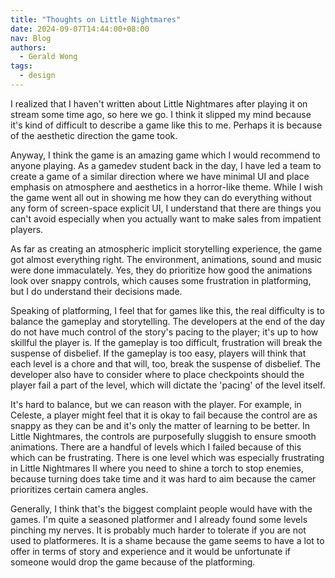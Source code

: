 ```yaml
---
title: "Thoughts on Little Nightmares"
date: 2024-09-07T14:44:00+08:00
nav: Blog
authors:
  - Gerald Wong
tags:
  - design
---
```


I realized that I haven't written about Little Nightmares after playing it on stream some time ago, so here we go. I think it slipped my mind because it's kind of difficult to describe a game like this to me. Perhaps it is because of the aesthetic direction the game took.

<!--more-->

Anyway, I think the game is an amazing game which I would recommend to anyone playing. As a gamedev student back in the day, I have led a team to create a game of a similar direction where we have minimal UI and place emphasis on atmosphere and aesthetics in a horror-like theme. While I wish the game went all out in showing me how they can do everything without any form of screen-space explicit UI, I understand that there are things you can't avoid especially when you actually want to make sales from impatient players.

As far as creating an atmospheric implicit storytelling experience, the game got almost everything right. The environment, animations, sound and music were done immaculately. Yes, they do prioritize how good the animations look over snappy controls, which causes some frustration in platforming, but I do understand their decisions made. 

Speaking of platforming, I feel that for games like this, the real difficulty is to balance the gameplay and storytelling. The developers at the end of the day do not have much control of the story's pacing to the player; it's up to how skillful the player is. If the gameplay is too difficult, frustration will break the suspense of disbelief. If the gameplay is too easy, players will think that each level is a chore and that will, too, break the suspense of disbelief. The developer also have to consider where to place checkpoints should the player fail a part of the level, which will dictate the 'pacing' of the level itself.

It's hard to balance, but we can reason with the player. For example, in Celeste, a player might feel that it is okay to fail because the control are as snappy as they can be and it's only the matter of learning to be better. In Little Nightmares, the controls are purposefully sluggish to ensure smooth animations. There are a handful of levels which I failed because of this which can be frustrating. There is one level which was especially frustrating in Little Nightmares II where you need to shine a torch to stop enemies, because turning does take time and it was hard to aim because the camer prioritizes certain camera angles.

Generally, I think that's the biggest complaint people would have with the games. I'm quite a seasoned platformer and I already found some levels pinching my nerves. It is probably much harder to tolerate if you are not used to platformeres. It is a shame because the game seems to have a lot to offer in terms of story and experience and it would be unfortunate if someone would drop the game because of the platforming.
